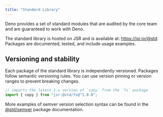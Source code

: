```yaml
---
title: "Standard Library"
---
```


Deno provides a set of standard modules that are audited by the core team and
are guaranteed to work with Deno.

The standard library is hosted on JSR and is available at:
https://jsr.io/@std. Packages are documented, tested, and 
include usage examples.

## Versioning and stability

Each package of the standard library is independently versioned. 
Packages follow semantic versioning rules. You can use version
pinning or version ranges to prevent breaking changes. 

```typescript
// imports the latest 1.x version of `copy` from the `fs` package
import { copy } from "jsr:@std/fs@^1.0.0";
```

More examples of semver version selection syntax can be found in the
[@std/semver](https://jsr.io/@std/semver) package documentation.
